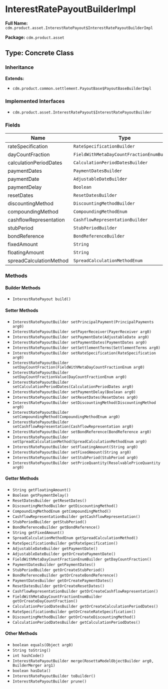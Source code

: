 # InterestRatePayoutBuilderImpl

**Full Name:** `cdm.product.asset.InterestRatePayout$InterestRatePayoutBuilderImpl`

**Package:** `cdm.product.asset`

## Type: Concrete Class

### Inheritance

**Extends:**
- `cdm.product.common.settlement.PayoutBase$PayoutBaseBuilderImpl`

### Implemented Interfaces

- `cdm.product.asset.InterestRatePayout$InterestRatePayoutBuilder`

### Fields

| Name | Type | Description |
|------|------|-------------|
| rateSpecification | `RateSpecificationBuilder` |  |
| dayCountFraction | `FieldWithMetaDayCountFractionEnumBuilder` |  |
| calculationPeriodDates | `CalculationPeriodDatesBuilder` |  |
| paymentDates | `PaymentDatesBuilder` |  |
| paymentDate | `AdjustableDateBuilder` |  |
| paymentDelay | `Boolean` |  |
| resetDates | `ResetDatesBuilder` |  |
| discountingMethod | `DiscountingMethodBuilder` |  |
| compoundingMethod | `CompoundingMethodEnum` |  |
| cashflowRepresentation | `CashflowRepresentationBuilder` |  |
| stubPeriod | `StubPeriodBuilder` |  |
| bondReference | `BondReferenceBuilder` |  |
| fixedAmount | `String` |  |
| floatingAmount | `String` |  |
| spreadCalculationMethod | `SpreadCalculationMethodEnum` |  |

### Methods

#### Builder Methods

- `InterestRatePayout build()`

#### Setter Methods

- `InterestRatePayoutBuilder setPrincipalPayment(PrincipalPayments arg0)`
- `InterestRatePayoutBuilder setPayerReceiver(PayerReceiver arg0)`
- `InterestRatePayoutBuilder setPaymentDate(AdjustableDate arg0)`
- `InterestRatePayoutBuilder setPaymentDates(PaymentDates arg0)`
- `InterestRatePayoutBuilder setSettlementTerms(SettlementTerms arg0)`
- `InterestRatePayoutBuilder setRateSpecification(RateSpecification arg0)`
- `InterestRatePayoutBuilder setDayCountFraction(FieldWithMetaDayCountFractionEnum arg0)`
- `InterestRatePayoutBuilder setDayCountFractionValue(DayCountFractionEnum arg0)`
- `InterestRatePayoutBuilder setCalculationPeriodDates(CalculationPeriodDates arg0)`
- `InterestRatePayoutBuilder setPaymentDelay(Boolean arg0)`
- `InterestRatePayoutBuilder setResetDates(ResetDates arg0)`
- `InterestRatePayoutBuilder setDiscountingMethod(DiscountingMethod arg0)`
- `InterestRatePayoutBuilder setCompoundingMethod(CompoundingMethodEnum arg0)`
- `InterestRatePayoutBuilder setCashflowRepresentation(CashflowRepresentation arg0)`
- `InterestRatePayoutBuilder setBondReference(BondReference arg0)`
- `InterestRatePayoutBuilder setSpreadCalculationMethod(SpreadCalculationMethodEnum arg0)`
- `InterestRatePayoutBuilder setFloatingAmount(String arg0)`
- `InterestRatePayoutBuilder setFixedAmount(String arg0)`
- `InterestRatePayoutBuilder setStubPeriod(StubPeriod arg0)`
- `InterestRatePayoutBuilder setPriceQuantity(ResolvablePriceQuantity arg0)`

#### Getter Methods

- `String getFloatingAmount()`
- `Boolean getPaymentDelay()`
- `ResetDatesBuilder getResetDates()`
- `DiscountingMethodBuilder getDiscountingMethod()`
- `CompoundingMethodEnum getCompoundingMethod()`
- `CashflowRepresentationBuilder getCashflowRepresentation()`
- `StubPeriodBuilder getStubPeriod()`
- `BondReferenceBuilder getBondReference()`
- `String getFixedAmount()`
- `SpreadCalculationMethodEnum getSpreadCalculationMethod()`
- `RateSpecificationBuilder getRateSpecification()`
- `AdjustableDateBuilder getPaymentDate()`
- `AdjustableDateBuilder getOrCreatePaymentDate()`
- `FieldWithMetaDayCountFractionEnumBuilder getDayCountFraction()`
- `PaymentDatesBuilder getPaymentDates()`
- `StubPeriodBuilder getOrCreateStubPeriod()`
- `BondReferenceBuilder getOrCreateBondReference()`
- `PaymentDatesBuilder getOrCreatePaymentDates()`
- `ResetDatesBuilder getOrCreateResetDates()`
- `CashflowRepresentationBuilder getOrCreateCashflowRepresentation()`
- `FieldWithMetaDayCountFractionEnumBuilder getOrCreateDayCountFraction()`
- `CalculationPeriodDatesBuilder getOrCreateCalculationPeriodDates()`
- `RateSpecificationBuilder getOrCreateRateSpecification()`
- `DiscountingMethodBuilder getOrCreateDiscountingMethod()`
- `CalculationPeriodDatesBuilder getCalculationPeriodDates()`

#### Other Methods

- `boolean equals(Object arg0)`
- `String toString()`
- `int hashCode()`
- `InterestRatePayoutBuilder merge(RosettaModelObjectBuilder arg0, BuilderMerger arg1)`
- `boolean hasData()`
- `InterestRatePayoutBuilder toBuilder()`
- `InterestRatePayoutBuilder prune()`

